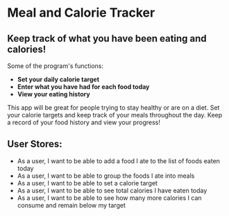 # Meal and Calorie Tracker

## Keep track of what you have been eating and calories!

Some of the program's functions:
- **Set your daily calorie target**
- **Enter what you have had for each food today**
- **View your eating history**

This app will be great for people trying to stay healthy or 
are on a diet. Set your calorie targets and keep track of
your meals throughout the day. Keep a record of your food
history and view your progress!

## User Stores:
- As a user, I want to be able to add a food I ate to the list of foods eaten today
- As a user, I want to be able to group the foods I ate into meals
- As a user, I want to be able to set a calorie target
- As a user, I want to be able to see total calories I have eaten today
- As a user, I want to be able to see how many more calories I can consume and remain below my target